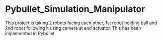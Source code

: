 # Pybullet_Simulation_Manipulator
This project is taking 2 robots facing each other, 1st robot holding ball and 2nd robot following it using camera at end actuator. This has been implemented in Pybullet.
